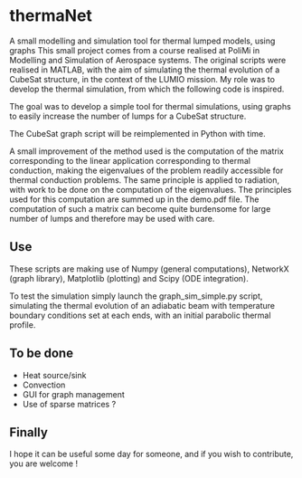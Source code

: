 # thermaNet
A small modelling and simulation tool for thermal lumped models, using graphs
This small project comes from a course realised at PoliMi in Modelling and Simulation of Aerospace systems. The original scripts were realised in MATLAB, with the aim of simulating the thermal evolution of a CubeSat structure, in the context of the LUMIO mission. My role was to develop the thermal simulation, from which the following code is inspired.

The goal was to develop a simple tool for thermal simulations, using graphs to easily increase the number of lumps for a CubeSat structure.

The CubeSat graph script will be reimplemented in Python with time.

A small improvement of the method used is the computation of the matrix corresponding to the linear application corresponding to thermal conduction, making the eigenvalues of the problem readily accessible for thermal conduction problems. The same principle is applied to radiation, with work to be done on the computation of the eigenvalues. The principles used for this computation are summed up in the demo.pdf file.
The computation of such a matrix can become quite burdensome for large number of lumps and therefore may be used with care.

## Use 

These scripts are making use of  Numpy (general computations), NetworkX (graph library), Matplotlib (plotting) and Scipy (ODE integration).

To test the simulation simply launch the graph_sim_simple.py script, simulating the thermal evolution of an adiabatic beam with temperature boundary conditions set at each ends, with an initial parabolic thermal profile.

## To be done 

- Heat source/sink
- Convection
- GUI for graph management
- Use of sparse matrices ?

## Finally

I hope it can be useful some day for someone, and if you wish to contribute, you are welcome !